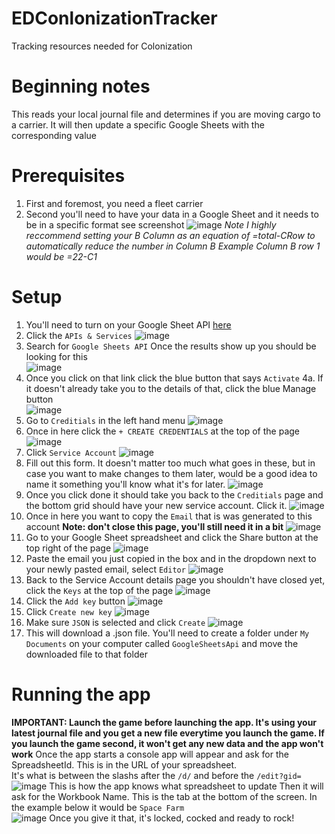 # EDConlonizationTracker
Tracking resources needed for Colonization

# Beginning notes
This reads your local journal file and determines if you are moving cargo to a carrier. It will then update a specific Google Sheets with the corresponding value

# Prerequisites
1. First and foremost, you need a fleet carrier  
2. Second you'll need to have your data in a Google Sheet and it needs to be in a specific format see screenshot
![image](https://github.com/user-attachments/assets/287f7e56-7f00-45ab-a3b2-259d9f535050)
*Note I highly reccommend setting your B Column as an equation of =total-CRow to automatically reduce the number in Column B*
*Example Column B row 1 would be =22-C1*

# Setup
1. You'll need to turn on your Google Sheet API [here](https:\\console.google.cloud)
2. Click the `APIs & Services`
   ![image](https://github.com/user-attachments/assets/def5eb5d-a0e5-437c-a6f3-7711e5495d8c)
3. Search for `Google Sheets API` Once the results show up you should be looking for this  
 ![image](https://github.com/user-attachments/assets/d8c37a3e-0635-4131-9b15-e4b136885190)
4. Once you click on that link click the blue button that says `Activate`
4a. If it doesn't already take you to the details of that, click the blue Manage button  
![image](https://github.com/user-attachments/assets/3f274be0-dfe0-4011-b888-61084064c241)
5. Go to `Creditials` in the left hand menu
   ![image](https://github.com/user-attachments/assets/f5c3b052-8955-4b4e-a8c6-0d03df8ac02c)
6. Once in here click the `+ CREATE CREDENTIALS` at the top of the page
  ![image](https://github.com/user-attachments/assets/60cec8d5-77ba-4605-b027-98e458b9d6e9)
7. Click `Service Account`
    ![image](https://github.com/user-attachments/assets/650bc677-cc5d-4aae-a455-b703c912cd84)
8. Fill out this form. It doesn't matter too much what goes in these, but in case you want to make changes to them later, would be a good idea to name it something you'll know what it's for later.
    ![image](https://github.com/user-attachments/assets/fc5a1cc0-f052-4bf6-80a3-5d7ebb35f299)
9. Once you click done it should take you back to the `Creditials` page and the bottom grid should have your new service account. Click it.
  ![image](https://github.com/user-attachments/assets/7dd06756-f2c8-401a-8663-271d808add01)
10. Once in here you want to copy the `Email` that is was generated to this account **Note: don't close this page, you'll still need it in a bit**
    ![image](https://github.com/user-attachments/assets/588a118f-f0c8-4083-afb3-09ae382d71e2)
11. Go to your Google Sheet spreadsheet and click the Share button at the top right of the page
  ![image](https://github.com/user-attachments/assets/c1ac0f33-6adb-4240-a887-c6c2acc0ab5c)
12. Paste the email you just copied in the box and in the dropdown next to your newly pasted email, select `Editor`
  ![image](https://github.com/user-attachments/assets/d04ed8f7-5de7-467b-b582-8ade453766a7)
13. Back to the Service Account details page you shouldn't have closed yet, click the `Keys` at the top of the page
    ![image](https://github.com/user-attachments/assets/31114eff-0ab1-4a4c-a28c-37a71afb05dd)
14. Click the `Add key` button 
  ![image](https://github.com/user-attachments/assets/22c0ecf7-08b4-44d6-9f68-d4c17ef28da9)
15. Click `Create new key`
    ![image](https://github.com/user-attachments/assets/7c4e7cd1-a61f-4a74-925a-bd034ff930bb)
16. Make sure `JSON` is selected and click `Create`
    ![image](https://github.com/user-attachments/assets/166681a5-cd23-4513-91b2-a209d0331ebf)
17. This will download a .json file. You'll need to create a folder under `My Documents` on your computer called `GoogleSheetsApi` and move the downloaded file to that folder

# Running the app
**IMPORTANT: Launch the game before launching the app. It's using your latest journal file and you get a new file everytime you launch the game. If you launch the game second, it won't get any new data and the app won't work**
Once the app starts a console app will appear and ask for the SpreadsheetId. This is in the URL of your spreadsheet.  
It's what is between the slashs after the `/d/` and before the `/edit?gid=`  
![image](https://github.com/user-attachments/assets/3faf90f2-a946-4c17-be07-c2651300b7a1)
This is how the app knows what spreadsheet to update
Then it will ask for the Workbook Name. This is the tab at the bottom of the screen. In the example below it would be `Space Farm`  
![image](https://github.com/user-attachments/assets/19b6b56e-9853-462a-b5bd-88cdd474c3f9)
Once you give it that, it's locked, cocked and ready to rock!









